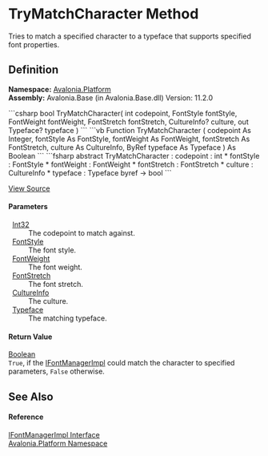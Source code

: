 # TryMatchCharacter Method


Tries to match a specified character to a typeface that supports specified font properties.



## Definition
**Namespace:** <a href="N_Avalonia_Platform">Avalonia.Platform</a>  
**Assembly:** Avalonia.Base (in Avalonia.Base.dll) Version: 11.2.0

<Tabs groupId="api-code-preview">
<TabItem value="csharp" label="C#">
```csharp
bool TryMatchCharacter(
	int codepoint,
	FontStyle fontStyle,
	FontWeight fontWeight,
	FontStretch fontStretch,
	CultureInfo? culture,
	out Typeface? typeface
)
```
</TabItem>
<TabItem value="vb" label="VB">
```vb
Function TryMatchCharacter ( 
	codepoint As Integer,
	fontStyle As FontStyle,
	fontWeight As FontWeight,
	fontStretch As FontStretch,
	culture As CultureInfo,
	<OutAttribute> ByRef typeface As Typeface
) As Boolean
```
</TabItem>
<TabItem value="fsharp" label="F#">
```fsharp
abstract TryMatchCharacter : 
        codepoint : int * 
        fontStyle : FontStyle * 
        fontWeight : FontWeight * 
        fontStretch : FontStretch * 
        culture : CultureInfo * 
        typeface : Typeface byref -> bool 
```
</TabItem>
</Tabs>



<a href="https://github.com/AvaloniaUI/Avalonia/tree/master/src/Avalonia.Base/Platform/IFontManagerImpl.cs" title="View the source code">View Source</a>



#### Parameters
<dl><dt>  <a href="https://learn.microsoft.com/dotnet/api/system.int32" target="_blank" rel="noopener noreferrer">Int32</a></dt><dd>The codepoint to match against.</dd><dt>  <a href="T_Avalonia_Media_FontStyle">FontStyle</a></dt><dd>The font style.</dd><dt>  <a href="T_Avalonia_Media_FontWeight">FontWeight</a></dt><dd>The font weight.</dd><dt>  <a href="T_Avalonia_Media_FontStretch">FontStretch</a></dt><dd>The font stretch.</dd><dt>  <a href="https://learn.microsoft.com/dotnet/api/system.globalization.cultureinfo" target="_blank" rel="noopener noreferrer">CultureInfo</a></dt><dd>The culture.</dd><dt>  <a href="T_Avalonia_Media_Typeface">Typeface</a></dt><dd>The matching typeface.</dd></dl>

#### Return Value
<a href="https://learn.microsoft.com/dotnet/api/system.boolean" target="_blank" rel="noopener noreferrer">Boolean</a>  
`True`, if the <a href="T_Avalonia_Platform_IFontManagerImpl">IFontManagerImpl</a> could match the character to specified parameters, `False` otherwise.

## See Also


#### Reference
<a href="T_Avalonia_Platform_IFontManagerImpl">IFontManagerImpl Interface</a>  
<a href="N_Avalonia_Platform">Avalonia.Platform Namespace</a>  
